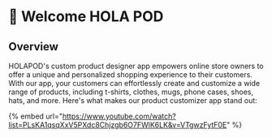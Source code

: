 # 👋 Welcome HOLA POD

## Overview

HOLAPOD's custom product designer app empowers online store owners to offer a unique and personalized shopping experience to their customers. With our app, your customers can effortlessly create and customize a wide range of products, including t-shirts, clothes, mugs, phone cases, shoes, hats, and more. Here's what makes our product customizer app stand out:



{% embed url="https://www.youtube.com/watch?list=PLsKA1qsqXxV5PXdc8Chjzgb6O7FWlK6LK&v=VTgwzFytF0E" %}

